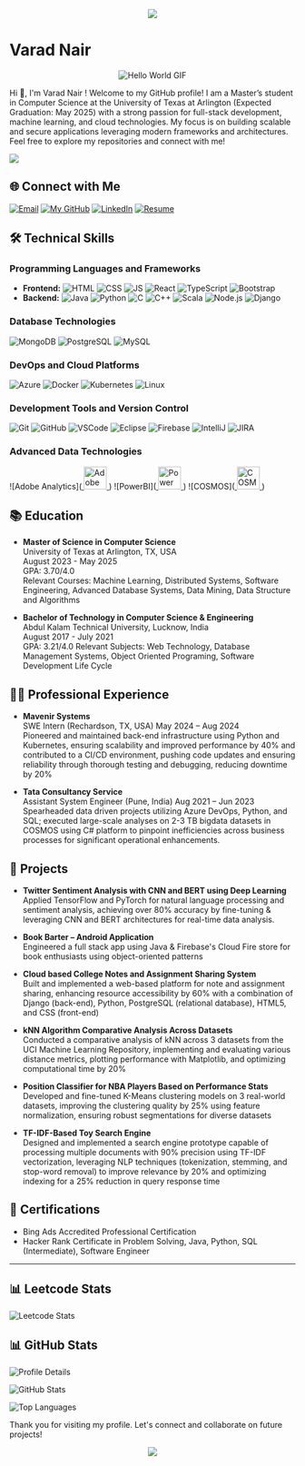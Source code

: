 <p align="center">
  <img src="https://capsule-render.vercel.app/api?type=waving&color=gradient&text=Hello!&height=100&section=header"/>
</p>





# Varad Nair
<p align="center">
  <img src="[https://media.giphy.com/media/hpXdHPfFI5wTABdDx9/giphy.gif]" alt="Hello World GIF">
</p>
Hi 👋, I'm Varad Nair ! Welcome to my GitHub profile! I am a Master’s student in Computer Science at the University of Texas at Arlington (Expected Graduation: May 2025) with a strong passion for full-stack development, machine learning, and cloud technologies. My focus is on building scalable and secure applications leveraging modern frameworks and architectures. Feel free to explore my repositories and connect with me!

![](https://komarev.com/ghpvc/?username=varadnair30&color=orange&style=for-the-badge&label=Profile+Views)
## 🌐 Connect with Me


[![Email](https://img.shields.io/badge/Gmail-EA4335.svg?style=for-the-badge&logo=Gmail&logoColor=white)](mailto:vnairusa30@gmail.com)
[![My GitHub](https://img.shields.io/badge/GitHub-181717.svg?style=for-the-badge&logo=GitHub&logoColor=white)](https://github.com/varadnair30)
[![LinkedIn](https://img.shields.io/badge/LinkedIn-0A66C2.svg?style=for-the-badge&logo=LinkedIn&logoColor=white)](https://www.linkedin.com/in/varad-nair-a2326a18a)
[![Resume](https://img.shields.io/badge/Resume-PDF-red?style=for-the-badge&logo=adobe)](https://drive.google.com/file/d/1B3PuUgo_4a-mY19BmWLu7sAnretus1Z6/view?usp=sharing)







## 🛠️ Technical Skills

### Programming Languages and Frameworks
- **Frontend:**
  ![HTML](https://skillicons.dev/icons?i=html) ![CSS](https://skillicons.dev/icons?i=css) ![JS](https://skillicons.dev/icons?i=js) ![React](https://skillicons.dev/icons?i=react) ![TypeScript](https://skillicons.dev/icons?i=typescript) ![Bootstrap](https://skillicons.dev/icons?i=bootstrap)
- **Backend:**
  ![Java](https://skillicons.dev/icons?i=java) ![Python](https://skillicons.dev/icons?i=py) ![C](https://skillicons.dev/icons?i=c) ![C++](https://skillicons.dev/icons?i=cpp) ![Scala](https://skillicons.dev/icons?i=scala) ![Node.js](https://skillicons.dev/icons?i=nodejs) ![Django](https://skillicons.dev/icons?i=django)

### Database Technologies
![MongoDB](https://skillicons.dev/icons?i=mongodb) ![PostgreSQL](https://skillicons.dev/icons?i=postgresql) ![MySQL](https://skillicons.dev/icons?i=mysql) 

### DevOps and Cloud Platforms
![Azure](https://skillicons.dev/icons?i=azure) ![Docker](https://skillicons.dev/icons?i=docker) ![Kubernetes](https://skillicons.dev/icons?i=kubernetes) ![Linux](https://skillicons.dev/icons?i=linux) 

### Development Tools and Version Control
![Git](https://skillicons.dev/icons?i=git) ![GitHub](https://skillicons.dev/icons?i=github) ![VSCode](https://skillicons.dev/icons?i=vscode) ![Eclipse](https://skillicons.dev/icons?i=eclipse) ![Firebase](https://skillicons.dev/icons?i=firebase) ![IntelliJ](https://skillicons.dev/icons?i=idea) ![JIRA](https://skillicons.dev/icons?i=jira)

### Advanced Data Technologies
![Adobe Analytics](<a href="https://business.adobe.com/products/analytics/adobe-analytics.html" target="_blank" rel="noreferrer">
  <img src="https://upload.wikimedia.org/wikipedia/commons/2/27/Adobe_Analytics_Logo.png" alt="Adobe Analytics" width="40" height="40"/>
</a>
) ![PowerBI](<a href="https://powerbi.microsoft.com/" target="_blank" rel="noreferrer">
  <img src="https://upload.wikimedia.org/wikipedia/commons/c/cf/New_Power_BI_Logo.svg" alt="Power BI" width="40" height="40"/>
</a>
) ![COSMOS](<a href="https://azure.microsoft.com/en-us/products/cosmos-db/" target="_blank" rel="noreferrer">
  <img src="https://upload.wikimedia.org/wikipedia/commons/a/a8/Microsoft_Azure_Logo.svg" alt="COSMOS DB" width="40" height="40"/>
</a>
) 

## 📚 Education

- **Master of Science in Computer Science**  
  University of Texas at Arlington, TX, USA  
  August 2023 - May 2025  
  GPA: 3.70/4.0  
  Relevant Courses: Machine Learning, Distributed Systems, Software Engineering, Advanced Database Systems, Data Mining, Data Structure and Algorithms

- **Bachelor of Technology in Computer Science & Engineering**  
  Abdul Kalam Technical University, Lucknow, India  
  August 2017 - July 2021  
  GPA: 3.21/4.0
  Relevant Subjects: Web Technology, Database Management Systems, Object Oriented Programing, Software Development Life Cycle

## 👨‍💻 Professional Experience

- **Mavenir Systems**  
  SWE Intern  (Rechardson, TX, USA)
  May 2024 – Aug 2024  
  Pioneered and maintained back-end infrastructure using Python and Kubernetes, ensuring scalability and improved performance by 40% and contributed to a CI/CD environment, pushing code updates and ensuring 
  reliability through thorough testing and debugging, reducing downtime by 20%

- **Tata Consultancy Service**  
  Assistant System Engineer  (Pune, India)
  Aug 2021 – Jun 2023  
  Spearheaded data driven projects utilizing Azure DevOps, Python, and SQL; executed large-scale analyses on 2-3 TB bigdata datasets in COSMOS using C# platform to pinpoint inefficiencies across business processes for significant operational enhancements.

## 🚀 Projects

- **Twitter Sentiment Analysis with CNN and BERT using Deep Learning**  
  Applied TensorFlow and PyTorch for natural language processing and sentiment analysis, achieving over 80% accuracy by fine-tuning & leveraging CNN and BERT architectures for real-time data analysis.

- **Book Barter – Android Application**  
  Engineered a full stack app using Java & Firebase's Cloud Fire store for book enthusiasts using object-oriented patterns

- **Cloud based College Notes and Assignment Sharing System**  
  Built and implemented a web-based platform for note and assignment sharing, enhancing resource accessibility by 60% with a combination of Django (back-end), Python, PostgreSQL (relational database), HTML5, and CSS (front-end)

- **kNN Algorithm Comparative Analysis Across Datasets**  
  Conducted a comparative analysis of kNN across 3 datasets from the UCI Machine Learning Repository, implementing and evaluating various distance metrics, plotting performance with Matplotlib, and optimizing computational time by 20%

- **Position Classifier for NBA Players Based on Performance Stats**  
  Developed and fine-tuned K-Means clustering models on 3 real-world datasets, improving the clustering quality by 25% using feature normalization, ensuring robust segmentations for diverse datasets

- **TF-IDF-Based Toy Search Engine**  
  Designed and implemented a search engine prototype capable of processing multiple documents with 90% precision using TF-IDF vectorization, leveraging NLP techniques (tokenization, stemming, and stop-word removal) to improve relevance by 20% and optimizing indexing for a 25% reduction in query response time


## 📜 Certifications

- Bing Ads Accredited Professional Certification
- Hacker Rank Certificate in Problem Solving, Java, Python, SQL (Intermediate), Software Engineer


---
## 📊 Leetcode Stats

![Leetcode Stats](https://leetcard.jacoblin.cool/vnvarad_30?ext=heatmap&theme=dark)

## 📊 GitHub Stats


<p align="left">
  
  <img src="http://github-profile-summary-cards.vercel.app/api/cards/profile-details?username=varadnair30&theme=github_dark" alt="Profile Details" />
</p>



<p align="Left">
  <img src="https://github-readme-stats.vercel.app/api?username=varadnair30&&count_private=true&?show_icons=true&locale=en&theme=github_dark" alt="GitHub Stats" />
</p>


<p align="left">
  <img src="https://github-readme-stats.vercel.app/api/top-langs?username=varadnair30&show_icons=true&locale=en&layout=compact&theme=github_dark" alt="Top Languages" />
</p>


Thank you for visiting my profile. Let's connect and collaborate on future projects!

<p align="center">
  <img src="https://capsule-render.vercel.app/api?type=waving&color=gradient&height=100&section=footer"/>
</p>
